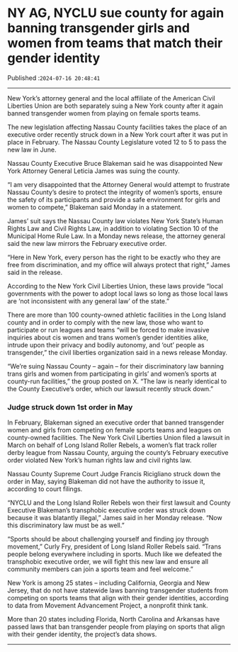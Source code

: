 # NY AG, NYCLU sue county for again banning transgender girls and women from teams that match their gender identity

Published :`2024-07-16 20:48:41`

---

New York’s attorney general and the local affiliate of the American Civil Liberties Union are both separately suing a New York county after it again banned transgender women from playing on female sports teams.

The new legislation affecting Nassau County facilities takes the place of an executive order recently struck down in a New York court after it was put in place in February. The Nassau County Legislature voted 12 to 5 to pass the new law in June.

Nassau County Executive Bruce Blakeman said he was disappointed New York Attorney General Leticia James was suing the county.

“I am very disappointed that the Attorney General would attempt to frustrate Nassau County’s desire to protect the integrity of women’s sports, ensure the safety of its participants and provide a safe environment for girls and women to compete,” Blakeman said Monday in a statement.

James’ suit says the Nassau County law violates New York State’s Human Rights Law and Civil Rights Law, in addition to violating Section 10 of the Municipal Home Rule Law. In a Monday news release, the attorney general said the new law mirrors the February executive order.

“Here in New York, every person has the right to be exactly who they are free from discrimination, and my office will always protect that right,” James said in the release.

According to the New York Civil Liberties Union, these laws provide “local governments with the power to adopt local laws so long as those local laws are ‘not inconsistent with any general law’ of the state.”

There are more than 100 county-owned athletic facilities in the Long Island county and in order to comply with the new law, those who want to participate or run leagues and teams “will be forced to make invasive inquiries about cis women and trans women’s gender identities alike, intrude upon their privacy and bodily autonomy, and ‘out’ people as transgender,” the civil liberties organization said in a news release Monday.

“We’re suing Nassau County – again – for their discriminatory law banning trans girls and women from participating in girls’ and women’s sports at county-run facilities,” the group posted on X. “The law is nearly identical to the County Executive’s order, which our lawsuit recently struck down.”

### Judge struck down 1st order in May

In February, Blakeman signed an executive order that banned transgender women and girls from competing on female sports teams and leagues on county-owned facilities. The New York Civil Liberties Union filed a lawsuit in March on behalf of Long Island Roller Rebels, a women’s flat track roller derby league from Nassau County, arguing the county’s February executive order violated New York’s human rights law and civil rights law.

Nassau County Supreme Court Judge Francis Ricigliano struck down the order in May, saying Blakeman did not have the authority to issue it, according to court filings.

“NYCLU and the Long Island Roller Rebels won their first lawsuit and County Executive Blakeman’s transphobic executive order was struck down because it was blatantly illegal,” James said in her Monday release. “Now this discriminatory law must be as well.”

“Sports should be about challenging yourself and finding joy through movement,” Curly Fry, president of Long Island Roller Rebels said. “Trans people belong everywhere including in sports. Much like we defeated the transphobic executive order, we will fight this new law and ensure all community members can join a sports team and feel welcome.”

New York is among 25 states – including California,  Georgia and New Jersey, that do not have statewide laws banning transgender students from competing on sports teams that align with their gender identities, according to data from Movement Advancement Project, a nonprofit think tank.

More than 20 states including Florida, North Carolina and Arkansas have passed laws that ban transgender people from playing on sports that align with their gender identity, the project’s data shows.

---

